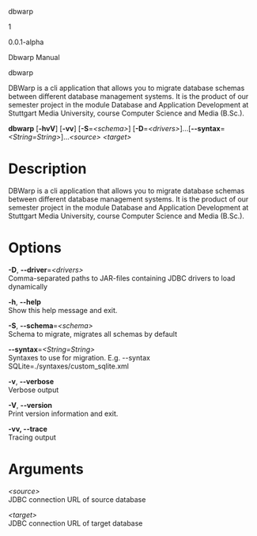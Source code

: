 dbwarp

1

0.0.1-alpha

Dbwarp Manual

dbwarp

DBWarp is a cli application that allows you to migrate database schemas
between different database management systems. It is the product of our
semester project in the module Database and Application Development at
Stuttgart Media University, course Computer Science and Media (B.Sc.).

**dbwarp** \[**-hvV**\] \[**-vv**\] \[**-S**=*&lt;schema&gt;*\]
\[**-D**=*&lt;drivers&gt;*\]…​ \[**--syntax**=*&lt;String=String&gt;*\]…​
*&lt;source&gt;* *&lt;target&gt;*

# Description

DBWarp is a cli application that allows you to migrate database schemas
between different database management systems. It is the product of our
semester project in the module Database and Application Development at
Stuttgart Media University, course Computer Science and Media (B.Sc.).

# Options

**-D**, **--driver**=*&lt;drivers&gt;*  
Comma-separated paths to JAR-files containing JDBC drivers to load
dynamically

**-h**, **--help**  
Show this help message and exit.

**-S**, **--schema**=*&lt;schema&gt;*  
Schema to migrate, migrates all schemas by default

**--syntax**=*&lt;String=String&gt;*  
Syntaxes to use for migration. E.g. --syntax
SQLite=./syntaxes/custom\_sqlite.xml

**-v**, **--verbose**  
Verbose output

**-V**, **--version**  
Print version information and exit.

**-vv, --trace**  
Tracing output

# Arguments

*&lt;source&gt;*  
JDBC connection URL of source database

*&lt;target&gt;*  
JDBC connection URL of target database
